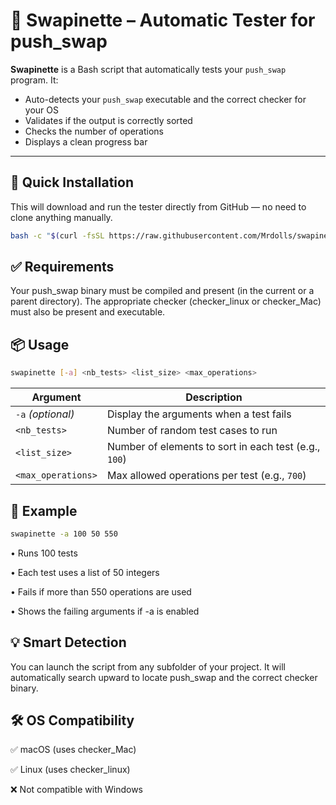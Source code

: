 # 🧪 Swapinette – Automatic Tester for push_swap

**Swapinette** is a Bash script that automatically tests your `push_swap` program. It:
- Auto-detects your `push_swap` executable and the correct checker for your OS
- Validates if the output is correctly sorted
- Checks the number of operations
- Displays a clean progress bar

---

## 🚀 Quick Installation
This will download and run the tester directly from GitHub — no need to clone anything manually.
```bash
bash -c "$(curl -fsSL https://raw.githubusercontent.com/Mrdolls/swapinette/refs/heads/main/install.sh)"
```

## ✅ Requirements

Your push_swap binary must be compiled and present (in the current or a parent directory).
The appropriate checker (checker_linux or checker_Mac) must also be present and executable.

## 📦 Usage
```bash
swapinette [-a] <nb_tests> <list_size> <max_operations>
```
| Argument           | Description                                           |
| ------------------ | ----------------------------------------------------- |
| `-a` *(optional)*  | Display the arguments when a test fails               |
| `<nb_tests>`       | Number of random test cases to run                    |
| `<list_size>`      | Number of elements to sort in each test (e.g., `100`) |
| `<max_operations>` | Max allowed operations per test (e.g., `700`)         |

## 🧾 Example
```bash
swapinette -a 100 50 550
```
• Runs 100 tests

• Each test uses a list of 50 integers

• Fails if more than 550 operations are used

• Shows the failing arguments if -a is enabled

## 💡 Smart Detection

You can launch the script from any subfolder of your project. It will automatically search upward to locate push_swap and the correct checker binary.

## 🛠 OS Compatibility

✅ macOS (uses checker_Mac)

✅ Linux (uses checker_linux)

❌ Not compatible with Windows
